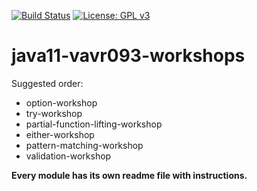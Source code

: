 [![Build Status](https://app.travis-ci.com/mtumilowicz/java11-vavr093-workshops.svg?branch=master)](https://travis-ci.com/mtumilowicz/java11-vavr093-workshops)
[![License: GPL v3](https://img.shields.io/badge/License-GPLv3-blue.svg)](https://www.gnu.org/licenses/gpl-3.0)

# java11-vavr093-workshops
Suggested order:
* option-workshop
* try-workshop
* partial-function-lifting-workshop
* either-workshop
* pattern-matching-workshop
* validation-workshop

**Every module has its own readme file with instructions.**
